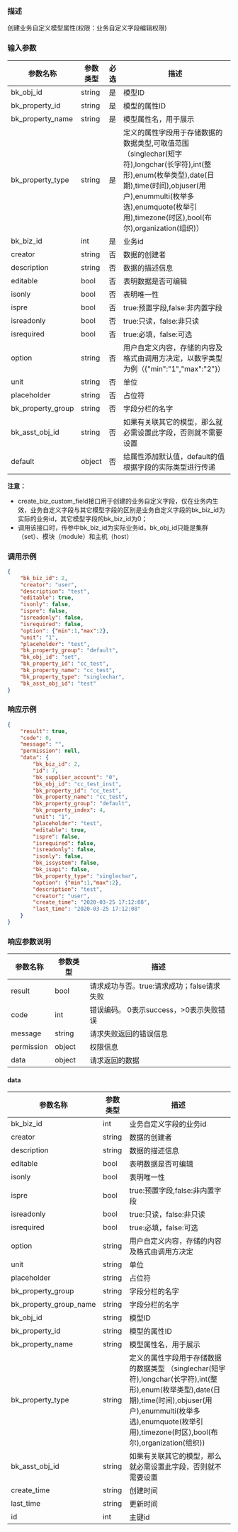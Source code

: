 ### 描述

创建业务自定义模型属性(权限：业务自定义字段编辑权限)

### 输入参数

| 参数名称              | 参数类型   | 必选 | 描述                                                                                                                                                                              |
|-------------------|--------|----|---------------------------------------------------------------------------------------------------------------------------------------------------------------------------------|
| bk_obj_id         | string | 是  | 模型ID                                                                                                                                                                            |
| bk_property_id    | string | 是  | 模型的属性ID                                                                                                                                                                         |
| bk_property_name  | string | 是  | 模型属性名，用于展示                                                                                                                                                                      |
| bk_property_type  | string | 是  | 定义的属性字段用于存储数据的数据类型,可取值范围（singlechar(短字符),longchar(长字符),int(整形),enum(枚举类型),date(日期),time(时间),objuser(用户),enummulti(枚举多选),enumquote(枚举引用),timezone(时区),bool(布尔),organization(组织)） |
| bk_biz_id         | int    | 是  | 业务id                                                                                                                                                                            |
| creator           | string | 否  | 数据的创建者                                                                                                                                                                          |
| description       | string | 否  | 数据的描述信息                                                                                                                                                                         |
| editable          | bool   | 否  | 表明数据是否可编辑                                                                                                                                                                       |
| isonly            | bool   | 否  | 表明唯一性                                                                                                                                                                           |
| ispre             | bool   | 否  | true:预置字段,false:非内置字段                                                                                                                                                           |
| isreadonly        | bool   | 否  | true:只读，false:非只读                                                                                                                                                               |
| isrequired        | bool   | 否  | true:必填，false:可选                                                                                                                                                                |
| option            | string | 否  | 用户自定义内容，存储的内容及格式由调用方决定，以数字类型为例（{"min":"1","max":"2"}）                                                                                                                           |
| unit              | string | 否  | 单位                                                                                                                                                                              |
| placeholder       | string | 否  | 占位符                                                                                                                                                                             |
| bk_property_group | string | 否  | 字段分栏的名字                                                                                                                                                                         |
| bk_asst_obj_id    | string | 否  | 如果有关联其它的模型，那么就必需设置此字段，否则就不需要设置                                                                                                                                                  |
| default           | object | 否  | 给属性添加默认值，default的值根据字段的实际类型进行传递                                                                                                                                                 |

**注意：**

- create_biz_custom_field接口用于创建的业务自定义字段，仅在业务内生效，业务自定义字段与其它模型字段的区别是业务自定义字段的bk_biz_id为实际的业务id，其它模型字段的bk_biz_id为0；
- 调用该接口时，传参中bk_biz_id为实际业务id，bk_obj_id只能是集群（set）、模块（module）和主机（host）

### 调用示例

```json
{
    "bk_biz_id": 2,
    "creator": "user",
    "description": "test",
    "editable": true,
    "isonly": false,
    "ispre": false,
    "isreadonly": false,
    "isrequired": false,
    "option": {"min":1,"max":2},
    "unit": "1",
    "placeholder": "test",
    "bk_property_group": "default",
    "bk_obj_id": "set",
    "bk_property_id": "cc_test",
    "bk_property_name": "cc_test",
    "bk_property_type": "singlechar",
    "bk_asst_obj_id": "test"
}
```

### 响应示例

```json
{
    "result": true,
    "code": 0,
    "message": "",
    "permission": null,
	"data": {
		"bk_biz_id": 2,
		"id": 7,
		"bk_supplier_account": "0",
		"bk_obj_id": "cc_test_inst",
		"bk_property_id": "cc_test",
		"bk_property_name": "cc_test",
		"bk_property_group": "default",
		"bk_property_index": 4,
		"unit": "1",
		"placeholder": "test",
		"editable": true,
		"ispre": false,
		"isrequired": false,
		"isreadonly": false,
		"isonly": false,
		"bk_issystem": false,
		"bk_isapi": false,
		"bk_property_type": "singlechar",
		"option": {"min":1,"max":2},
		"description": "test",
		"creator": "user",
		"create_time": "2020-03-25 17:12:08",
		"last_time": "2020-03-25 17:12:08"
	}
}
```

### 响应参数说明

| 参数名称       | 参数类型   | 描述                         |
|------------|--------|----------------------------|
| result     | bool   | 请求成功与否。true:请求成功；false请求失败 |
| code       | int    | 错误编码。 0表示success，>0表示失败错误  |
| message    | string | 请求失败返回的错误信息                |
| permission | object | 权限信息                       |
| data       | object | 请求返回的数据                    |

#### data

| 参数名称                   | 参数类型   | 描述                                                                                                                                                                         |
|------------------------|--------|----------------------------------------------------------------------------------------------------------------------------------------------------------------------------|
| bk_biz_id              | int    | 业务自定义字段的业务id                                                                                                                                                               |
| creator                | string | 数据的创建者                                                                                                                                                                     |
| description            | string | 数据的描述信息                                                                                                                                                                    |
| editable               | bool   | 表明数据是否可编辑                                                                                                                                                                  |
| isonly                 | bool   | 表明唯一性                                                                                                                                                                      |
| ispre                  | bool   | true:预置字段,false:非内置字段                                                                                                                                                      |
| isreadonly             | bool   | true:只读，false:非只读                                                                                                                                                          |
| isrequired             | bool   | true:必填，false:可选                                                                                                                                                           |
| option                 | string | 用户自定义内容，存储的内容及格式由调用方决定                                                                                                                                                     |
| unit                   | string | 单位                                                                                                                                                                         |
| placeholder            | string | 占位符                                                                                                                                                                        |
| bk_property_group      | string | 字段分栏的名字                                                                                                                                                                    |
| bk_property_group_name | string | 字段分栏的名字                                                                                                                                                                    |
| bk_obj_id              | string | 模型ID                                                                                                                                                                       |
| bk_property_id         | string | 模型的属性ID                                                                                                                                                                    |
| bk_property_name       | string | 模型属性名，用于展示                                                                                                                                                                 |
| bk_property_type       | string | 定义的属性字段用于存储数据的数据类型 （singlechar(短字符),longchar(长字符),int(整形),enum(枚举类型),date(日期),time(时间),objuser(用户),enummulti(枚举多选),enumquote(枚举引用),timezone(时区),bool(布尔),organization(组织)) |
| bk_asst_obj_id         | string | 如果有关联其它的模型，那么就必需设置此字段，否则就不需要设置                                                                                                                                             |
| create_time            | string | 创建时间                                                                                                                                                                       |
| last_time              | string | 更新时间                                                                                                                                                                       |
| id                     | int    | 主键id                                                                                                                                                                       |

